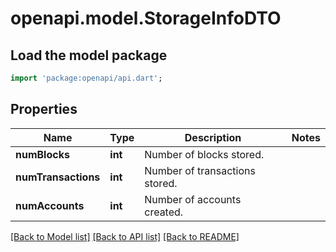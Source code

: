 # openapi.model.StorageInfoDTO

## Load the model package
```dart
import 'package:openapi/api.dart';
```

## Properties
Name | Type | Description | Notes
------------ | ------------- | ------------- | -------------
**numBlocks** | **int** | Number of blocks stored. | 
**numTransactions** | **int** | Number of transactions stored. | 
**numAccounts** | **int** | Number of accounts created. | 

[[Back to Model list]](../README.md#documentation-for-models) [[Back to API list]](../README.md#documentation-for-api-endpoints) [[Back to README]](../README.md)


